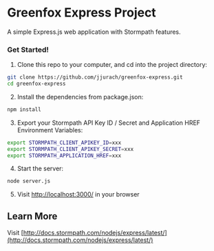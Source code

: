 # Greenfox Express Project
A simple Express.js web application with Stormpath features.

### Get Started!

1. Clone this repo to your computer, and cd into the project directory:

  ```bash
  git clone https://github.com/jjurach/greenfox-express.git
  cd greenfox-express
  ```

2. Install the dependencies from package.json:

  ```bash
  npm install
  ```

3. Export your Stormpath API Key ID / Secret and Application HREF Environment Variables:

  ```bash
  export STORMPATH_CLIENT_APIKEY_ID=xxx
  export STORMPATH_CLIENT_APIKEY_SECRET=xxx
  export STORMPATH_APPLICATION_HREF=xxx
  ```

4. Start the server:

  ```bash
  node server.js
  ```

5. Visit [http://localhost:3000/](http://localhost:3000/) in your browser

## Learn More
Visit [http://docs.stormpath.com/nodejs/express/latest/](http://docs.stormpath.com/nodejs/express/latest/)
